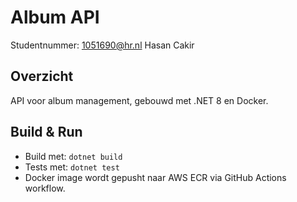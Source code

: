 # Album API

Studentnummer: 1051690@hr.nl
Hasan Cakir

## Overzicht

API voor album management, gebouwd met .NET 8 en Docker.

## Build & Run

- Build met: `dotnet build`
- Tests met: `dotnet test`
- Docker image wordt gepusht naar AWS ECR via GitHub Actions workflow.

